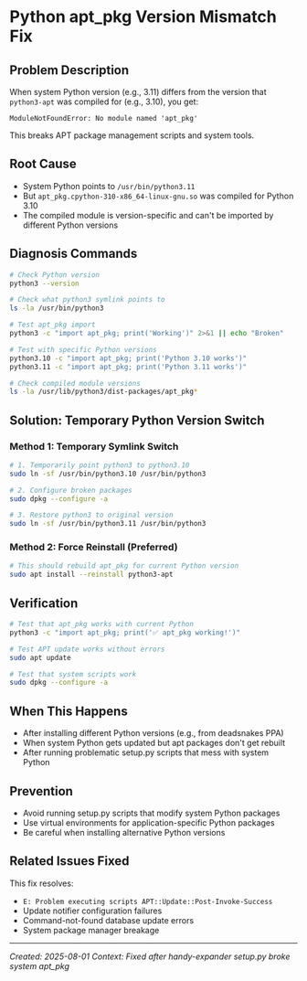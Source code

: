 # Python apt_pkg Version Mismatch Fix

## Problem Description
When system Python version (e.g., 3.11) differs from the version that `python3-apt` was compiled for (e.g., 3.10), you get:

```
ModuleNotFoundError: No module named 'apt_pkg'
```

This breaks APT package management scripts and system tools.

## Root Cause
- System Python points to `/usr/bin/python3.11`
- But `apt_pkg.cpython-310-x86_64-linux-gnu.so` was compiled for Python 3.10
- The compiled module is version-specific and can't be imported by different Python versions

## Diagnosis Commands
```bash
# Check Python version
python3 --version

# Check what python3 symlink points to
ls -la /usr/bin/python3

# Test apt_pkg import
python3 -c "import apt_pkg; print('Working')" 2>&1 || echo "Broken"

# Test with specific Python versions
python3.10 -c "import apt_pkg; print('Python 3.10 works')"
python3.11 -c "import apt_pkg; print('Python 3.11 works')"

# Check compiled module versions
ls -la /usr/lib/python3/dist-packages/apt_pkg*
```

## Solution: Temporary Python Version Switch

### Method 1: Temporary Symlink Switch
```bash
# 1. Temporarily point python3 to python3.10
sudo ln -sf /usr/bin/python3.10 /usr/bin/python3

# 2. Configure broken packages
sudo dpkg --configure -a

# 3. Restore python3 to original version
sudo ln -sf /usr/bin/python3.11 /usr/bin/python3
```

### Method 2: Force Reinstall (Preferred)
```bash
# This should rebuild apt_pkg for current Python version
sudo apt install --reinstall python3-apt
```

## Verification
```bash
# Test that apt_pkg works with current Python
python3 -c "import apt_pkg; print('✅ apt_pkg working!')"

# Test APT update works without errors
sudo apt update

# Test that system scripts work
sudo dpkg --configure -a
```

## When This Happens
- After installing different Python versions (e.g., from deadsnakes PPA)
- When system Python gets updated but apt packages don't get rebuilt
- After running problematic setup.py scripts that mess with system Python

## Prevention
- Avoid running setup.py scripts that modify system Python packages
- Use virtual environments for application-specific Python packages
- Be careful when installing alternative Python versions

## Related Issues Fixed
This fix resolves:
- `E: Problem executing scripts APT::Update::Post-Invoke-Success`
- Update notifier configuration failures
- Command-not-found database update errors
- System package manager breakage

---
*Created: 2025-08-01*
*Context: Fixed after handy-expander setup.py broke system apt_pkg*